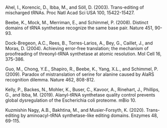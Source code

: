 Ahel, I., Korencic, D., Ibba, M., and Söll, D. (2003). Trans-editing of mischarged tRNAs. Proc Natl Acad Sci USA 100, 15422-15427.

Beebe, K., Mock, M., Merriman, E., and Schimmel, P. (2008). Distinct domains of tRNA synthetase recognize the same base pair. Nature 451, 90-93.

Dock-Bregeon, A.C., Rees, B., Torres-Larios, A., Bey, G., Caillet, J., and Moras, D. (2004). Achieving error-free translation; the mechanism of proofreading of threonyl-tRNA synthetase at atomic resolution. Mol Cell 16, 375-386.

Guo, M., Chong, Y.E., Shapiro, R., Beebe, K., Yang, X.L., and Schimmel, P. (2009). Paradox of mistranslation of serine for alanine caused by AlaRS recognition dilemma. Nature 462, 808-812.

Kelly, P., Backes, N., Mohler, K., Buser, C., Kavoor, A., Rinehart, J., Phillips, G., and Ibba, M. (2019). Alanyl-tRNA synthetase quality control prevents global dysregulation of the Escherichia coli proteome. mBio 10.

Kuzmishin Nagy, A.B., Bakhtina, M., and Musier-Forsyth, K. (2020). Trans-editing by aminoacyl-tRNA synthetase-like editing domains. Enzymes 48, 69-115.

